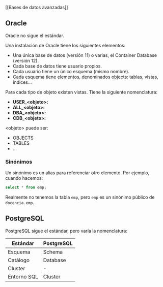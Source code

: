 [[Bases de datos avanzadas]]

## Oracle
Oracle no sigue el estándar. 

Una instalación de Oracle tiene los siguientes elementos:
+ Una única base de datos (versión 11) o varias, el Container Database (versión 12).
+ Cada base de datos tiene usuario propios.
+ Cada usuario tiene un único esquema (mismo nombre).
+ Cada esquema tiene elementos, denominados objects: tablas, vistas, índices...

Para cada tipo de objeto existen vistas. Tiene la siguiente nomenclatura:
+ **USER_\<objeto>:** 
+ **ALL_\<objeto>:** 
+ **DBA_\<objeto>:** 
+ **CDB_\<objeto>:** 

\<objeto> puede ser:
+ OBJECTS
+ TABLES
+ ...

### Sinónimos
Un sinónimo es un alias para referenciar otro elemento. Por ejemplo, cuando hacemos:
```sql
select * from emp;
```

Realmente no tenemos la tabla `emp`, pero `emp` es un sinónimo público de `docencia.emp`.

## PostgreSQL
PostgreSQL sigue el estándar, pero varía la nomenclatura:

| Estándar | PostgreSQL |
| ---- | ---- |
| Esquema | Schema |
| Catálogo | Database |
| Cluster | - |
| Entorno SQL | Cluster |

